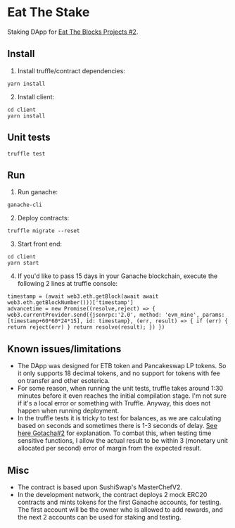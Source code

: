 # Eat The Stake
Staking DApp for [Eat The Blocks Projects #2](https://github.com/jklepatch/eattheblocks/tree/master/etb-projects/project2-staking).

## Install
1. Install truffle/contract dependencies:
```
yarn install
```
2. Install client:
```
cd client
yarn install
```

## Unit tests
```
truffle test
```

## Run
1. Run ganache:
```
ganache-cli
```
2. Deploy contracts:
```
truffle migrate --reset
```
3. Start front end:
```
cd client
yarn start
```
4. If you'd like to pass 15 days in your Ganache blockchain, execute the following 2 lines at truffle console:
```
timestamp = (await web3.eth.getBlock(await await web3.eth.getBlockNumber()))['timestamp']
advancetime = new Promise((resolve,reject) => { web3.currentProvider.send({jsonrpc:'2.0', method: 'evm_mine', params: [timestamp+60*60*24*15], id: timestamp}, (err, result) => { if (err) { return reject(err) } return resolve(result); }) })
```

## Known issues/limitations
- The DApp was designed for ETB token and Pancakeswap LP tokens. So it only supports 18 decimal tokens, and no support for tokens with fee on transfer and other esoterica.
- For some reason, when running the unit tests, truffle takes around 1:30 minutes before it even reaches the initial compilation stage. I'm not sure if it's a local error or something with Truffle. Anyway, this does not happen when running deployment.
- In the truffle tests it is tricky to test for balances, as we are calculating based on seconds and sometimes there is 1-3 seconds of delay. [See here Gotacha#2](https://medium.com/fluidity/standing-the-time-of-test-b906fcc374a9) for explanation. To combat this, when testing time sensitive functions, I allow the actual result to be within 3 (monetary unit allocated per second) error of margin from the expected result.

## Misc
- The contract is based upon SushiSwap's MasterChefV2.
- In the development network, the contract deploys 2 mock ERC20 contracts and mints tokens for the first Ganache accounts, for testing. The first account will be the owner who is allowed to add rewards, and the next 2 accounts can be used for staking and testing.
